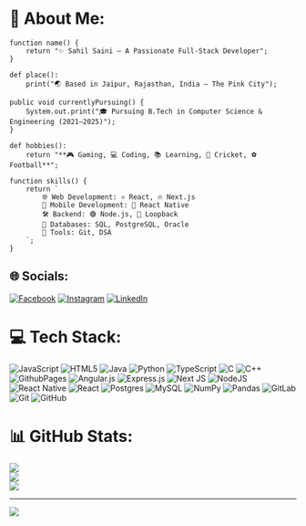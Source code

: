 # 💫 About Me:

```
function name() {
    return "✨ Sahil Saini — A Passionate Full-Stack Developer";
}

def place():
    print("🌏 Based in Jaipur, Rajasthan, India – The Pink City");

public void currentlyPursuing() {
    System.out.print("🎓 Pursuing B.Tech in Computer Science & Engineering (2021–2025)");
}

def hobbies():
    return "**🎮 Gaming, 💻 Coding, 📚 Learning, 🏏 Cricket, ⚽ Football**";

function skills() {
    return `
        🌐 Web Development: ⚛️ React, 🔥 Next.js
        📱 Mobile Development: 📱 React Native
        🛠️ Backend: 🟢 Node.js, 🔗 Loopback
        💾 Databases: SQL, PostgreSQL, Oracle
        🧰 Tools: Git, DSA
    `;
}
```

## 🌐 Socials:
[![Facebook](https://img.shields.io/badge/Facebook-%231877F2.svg?logo=Facebook&logoColor=white)](https://facebook.com/codeurSahil/) [![Instagram](https://img.shields.io/badge/Instagram-%23E4405F.svg?logo=Instagram&logoColor=white)](https://instagram.com/codeur_sahil_08/) [![LinkedIn](https://img.shields.io/badge/LinkedIn-%230077B5.svg?logo=linkedin&logoColor=white)](https://linkedin.com/in/codeurSahil/) 

# 💻 Tech Stack:
![JavaScript](https://img.shields.io/badge/javascript-%23323330.svg?style=flat&logo=javascript&logoColor=%23F7DF1E) ![HTML5](https://img.shields.io/badge/html5-%23E34F26.svg?style=flat&logo=html5&logoColor=white) ![Java](https://img.shields.io/badge/java-%23ED8B00.svg?style=flat&logo=openjdk&logoColor=white) ![Python](https://img.shields.io/badge/python-3670A0?style=flat&logo=python&logoColor=ffdd54) ![TypeScript](https://img.shields.io/badge/typescript-%23007ACC.svg?style=flat&logo=typescript&logoColor=white) ![C](https://img.shields.io/badge/c-%2300599C.svg?style=flat&logo=c&logoColor=white) ![C++](https://img.shields.io/badge/c++-%2300599C.svg?style=flat&logo=c%2B%2B&logoColor=white) ![GithubPages](https://img.shields.io/badge/github%20pages-121013?style=flat&logo=github&logoColor=white) ![Angular.js](https://img.shields.io/badge/angular.js-%23E23237.svg?style=flat&logo=angularjs&logoColor=white) ![Express.js](https://img.shields.io/badge/express.js-%23404d59.svg?style=flat&logo=express&logoColor=%2361DAFB) ![Next JS](https://img.shields.io/badge/Next-black?style=flat&logo=next.js&logoColor=white) ![NodeJS](https://img.shields.io/badge/node.js-6DA55F?style=flat&logo=node.js&logoColor=white) ![React Native](https://img.shields.io/badge/react_native-%2320232a.svg?style=flat&logo=react&logoColor=%2361DAFB) ![React](https://img.shields.io/badge/react-%2320232a.svg?style=flat&logo=react&logoColor=%2361DAFB) ![Postgres](https://img.shields.io/badge/postgres-%23316192.svg?style=flat&logo=postgresql&logoColor=white) ![MySQL](https://img.shields.io/badge/mysql-4479A1.svg?style=flat&logo=mysql&logoColor=white) ![NumPy](https://img.shields.io/badge/numpy-%23013243.svg?style=flat&logo=numpy&logoColor=white) ![Pandas](https://img.shields.io/badge/pandas-%23150458.svg?style=flat&logo=pandas&logoColor=white) ![GitLab](https://img.shields.io/badge/gitlab-%23181717.svg?style=flat&logo=gitlab&logoColor=white) ![Git](https://img.shields.io/badge/git-%23F05033.svg?style=flat&logo=git&logoColor=white) ![GitHub](https://img.shields.io/badge/github-%23121011.svg?style=flat&logo=github&logoColor=white)
# 📊 GitHub Stats:
![](https://github-readme-stats.vercel.app/api?username=CodeurSahil&theme=blue_navy&hide_border=false&include_all_commits=false&count_private=false)<br/>
![](https://github-readme-streak-stats.herokuapp.com/?user=CodeurSahil&theme=blue_navy&hide_border=false)<br/>
![](https://github-readme-stats.vercel.app/api/top-langs/?username=CodeurSahil&theme=blue_navy&hide_border=false&include_all_commits=false&count_private=false&layout=compact)

---
[![](https://visitcount.itsvg.in/api?id=CodeurSahil&icon=2&color=6)](https://visitcount.itsvg.in)
